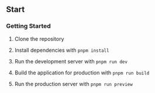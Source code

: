 ## Start
### Getting Started

1. Clone the repository
   
2. Install dependencies with `pnpm install`
3. Run the development server with `pnpm run dev`
4. Build the application for production with `pnpm run build`
5. Run the production server with `pnpm run preview`
